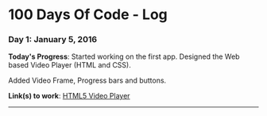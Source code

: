 # 100 Days Of Code - Log

### Day 1: January 5, 2016

**Today's Progress**: Started working on the first app. Designed the Web based Video Player (HTML and CSS).

Added Video Frame, Progress bars and buttons.

**Link(s) to work**: [HTML5 Video Player](https://github.com/pruthiviraj71/HTML5-Video-Player)

----------

